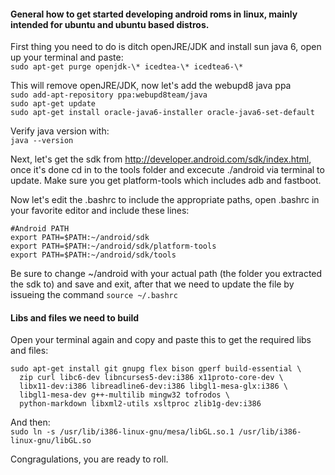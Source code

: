 #### General how to get started developing android roms in linux, mainly intended for ubuntu and ubuntu based distros.

First thing you need to do is ditch openJRE/JDK and install sun java 6, open up your terminal and paste:  
`sudo apt-get purge openjdk-\* icedtea-\* icedtea6-\*`  

This will remove openJRE/JDK, now let's add the webupd8 java ppa  
`sudo add-apt-repository ppa:webupd8team/java`  
`sudo apt-get update`  
`sudo apt-get install oracle-java6-installer oracle-java6-set-default`  

Verify java version with:  
`java --version`  


Next, let's get the sdk from http://developer.android.com/sdk/index.html, once it's done cd in to the tools folder and excecute ./android via terminal to update.  Make sure you get platform-tools which includes adb and fastboot.  

Now let's edit the .bashrc to include the appropriate paths, open .bashrc in your favorite editor and include these lines: 
```
#Android PATH
export PATH=$PATH:~/android/sdk  
export PATH=$PATH:~/android/sdk/platform-tools  
export PATH=$PATH:~/android/sdk/tools  
```  

Be sure to change ~/android with your actual path (the folder you extracted the sdk to) and save and exit, after that we need to update the file by issueing the command `source ~/.bashrc`  

#### Libs and files we need to build
Open your terminal again and copy and paste this to get the required libs and files:  

```
sudo apt-get install git gnupg flex bison gperf build-essential \
  zip curl libc6-dev libncurses5-dev:i386 x11proto-core-dev \
  libx11-dev:i386 libreadline6-dev:i386 libgl1-mesa-glx:i386 \
  libgl1-mesa-dev g++-multilib mingw32 tofrodos \
  python-markdown libxml2-utils xsltproc zlib1g-dev:i386
```
And then:  
`sudo ln -s /usr/lib/i386-linux-gnu/mesa/libGL.so.1 /usr/lib/i386-linux-gnu/libGL.so`

Congragulations, you are ready to roll.

